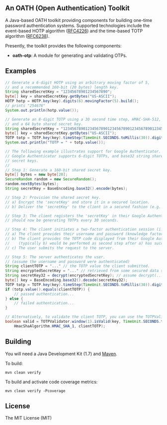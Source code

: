 ## An OATH (Open Authentication) Toolkit

A Java-based OATH toolkit providing components for building one-time password authentication systems. Supported technologies include the event-based HOTP algorithm ([RFC4226](https://tools.ietf.org/html/rfc4226)) and the time-based TOTP algorithm ([RFC6238](https://tools.ietf.org/html/rfc6238)).

Presently, the toolkit provides the following components:

* **oath-otp**: A module for generating and validating OTPs.

## Examples

```java
// Generate a 6-digit HOTP using an arbitrary moving factor of 5, 
// and a recommended 160-bit (20 bytes) length key.
String sharedSecretKey = "12345678901234567890";
byte[] key = sharedSecretKey.getBytes("US-ASCII");
HOTP hotp = HOTP.key(key).digits(6).movingFactor(5).build();
// prints "254676"
System.out.println(hotp.value());

// Generate an 8-digit TOTP using a 30 second time step, HMAC-SHA-512,
// and a 64 byte shared secret key.
String sharedSecretKey = "1234567890123456789012345678901234567890123456789012345678901234";
byte[] key = sharedSecretKey.getBytes("US-ASCII");
TOTP totp = TOTP.key(key).timeStep(TimeUnit.SECONDS.toMillis(30)).digits(8).hmacSha512().build();
System.out.println("TOTP = " + totp.value());
```

```java
// The following example illustrates support for Google Authenticator.
// Google Authenticator supports 6-digit TOTPs, and base32 string shared
// secret keys.
//
// Step 1: Generate a 160-bit shared secret key.
byte[] bytes = new byte[20];
SecureRandom random = new SecureRandom();
random.nextBytes(bytes);
String secretKey = BaseEncoding.base32().encode(bytes);

// Step 2: Provision the shared secret key.
// a) Encrypt the 'secretKey' and store it in a secured location.
// b) Deliver the 'secretKey' to the client in a secured fashion (e.g. QR code over SSL)

// Step 3: The client registers the 'secretKey' in their Google Authenticator app. The app
// should now be generating TOTPs every 30 seconds.

// Step 4: The client initiates a two-factor authentication session (i.e. online banking login).
// a) The client provides their username and password (knowledge factor)
// b) The client provides the TOTP code displayed from their Google Authenticator app.
//    (typically b) would be performed as second step after a) has succeeded)
// c) The user submits the request to the server.

// Step 5: The server authenticates the user.
// (assume the username and password were authenticated)
String clientTOTP = "..." // the TOTP value the client submitted.
String encryptedSecretKey = "..." // retrieved from some secured data store.
String secretKey32 = decrypt(encryptedSecretKey); // assume decrypt(...) is implemented
byte[] key = BaseEncoding.base32().decode(secretKey32);
TOTP totp = TOTP.key(key).timeStep(TimeUnit.SECONDS.toMillis(30)).digits(6).hmacSha1().build();
if (totp.value().equals(clientTOTP)) {
    // passed authentication...
} else {
    // failed authentication...
}

// Alternatively, to validate the client TOTP, you can use the TOTPValidator class:
boolean valid = TOTPValidator.window(1).isValid(key, TimeUnit.SECONDS.toMillis(30), 6, 
    HmacShaAlgorithm.HMAC_SHA_1, clientTOTP);
```

## Building

You will need a Java Development Kit (1.7) and [Maven](http://maven.apache.org/).
    
To build:

    mvn clean verify
    
To build and activate code coverage metrics:

    mvn clean verify -Pcoverage

## License

The MIT License (MIT)